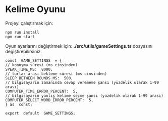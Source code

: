 # Kelime Oyunu

Projeyi çalıştırmak için:

    npm run install
    npm run start

Oyun ayarlarını değiştirmek için:
**./src/utils/gameSettings.ts** dosyasını değiştirebilirsiniz.

    const  GAME_SETTINGS  = {
    // konuşma süresi (ms cinsinden)
    SPEAK_TIME_MS:  8000,
    // turlar arası bekleme süresi (ms cinsinden)
    SLEEP_BETWEEN_ROUNDS_MS:  500,
    // bilgisayarın zamanında cevap verememe şansı (yüzdelik olarak 1-99 arası)
    COMPUTER_TIME_ERROR_PERCENT:  5,
    // bilgisayarın yanlış kelime seçme şansı (yüzdelik olarak 1-99 arası)
    COMPUTER_SELECT_WORD_ERROR_PERCENT:  5,
    } as  const;

    export  default  GAME_SETTINGS;

